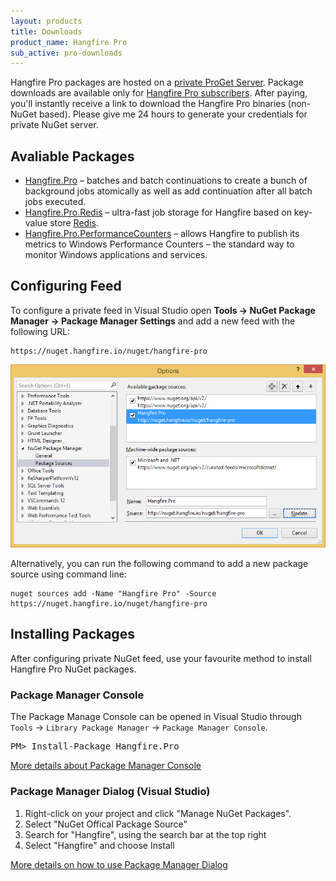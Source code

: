 ```yaml
---
layout: products
title: Downloads
product_name: Hangfire Pro
sub_active: pro-downloads
---
```


Hangfire Pro packages are hosted on a [private ProGet Server](https://nuget.hangfire.io/feeds/hangfire-pro). Package downloads are available only for [Hangfire Pro subscribers](http://hangfire.io/pricing/). After paying, you'll instantly receive a link to download the Hangfire Pro binaries (non-NuGet based). Please give me 24 hours to generate your credentials for private NuGet server.

Avaliable Packages
-------------------

* [Hangfire.Pro](https://nuget.hangfire.io/feeds/hangfire-pro/Hangfire.Pro/) – batches and batch continuations to create a bunch of background jobs atomically as well as add continuation after all batch jobs executed.
* [Hangfire.Pro.Redis](https://nuget.hangfire.io/feeds/hangfire-pro/Hangfire.Pro.Redis/) – ultra-fast job storage for Hangfire based on key-value store [Redis](http://redis.io).
* [Hangfire.Pro.PerformanceCounters](https://nuget.hangfire.io/feeds/hangfire-pro/Hangfire.Pro.PerformanceCounters/) – allows Hangfire to publish its metrics to Windows Performance Counters – the standard way to monitor Windows applications and services.

Configuring Feed
-----------------

To configure a private feed in Visual Studio open **Tools &rarr; NuGet Package Manager &rarr; Package Manager Settings** and add a new feed with the following URL:

    https://nuget.hangfire.io/nuget/hangfire-pro

![Package Manager Settings Window](/img/pkg-source-pro.png)

Alternatively, you can run the following command to add a new package source using command line:

    nuget sources add -Name "Hangfire Pro" -Source https://nuget.hangfire.io/nuget/hangfire-pro

Installing Packages
--------------------

After configuring private NuGet feed, use your favourite method to install Hangfire Pro NuGet packages.

### Package Manager Console

The Package Manage Console can be opened in Visual Studio through `Tools` &rarr; `Library Package Manager` &rarr; `Package Manager Console`. 

<pre class="nuget-install">PM> Install-Package Hangfire.Pro</pre>

<a href="http://docs.nuget.org/docs/start-here/Using-the-Package-Manager-Console" target="_blank">More details about Package Manager Console</a> <span class="glyphicon glyphicon-small glyphicon-new-window"></span>

### Package Manager Dialog (Visual Studio)

1. Right-click on your project and click "Manage NuGet Packages".
2. Select "NuGet Offical Package Source"
3. Search for "Hangfire", using the search bar at the top right
4. Select "Hangfire" and choose Install

<a href="http://docs.nuget.org/docs/start-here/managing-nuget-packages-using-the-dialog" target="_blank">More details on how to use Package Manager Dialog</a> <span class="glyphicon glyphicon-small glyphicon-new-window"></span>